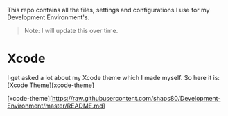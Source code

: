 This repo contains all the files, settings and configurations I use for my Development Environment's.

> Note: I will update this over time.

# Xcode

I get asked a lot about my Xcode theme which I made myself. So here it is:  
[Xcode Theme][xcode-theme]



[xcode-theme][https://raw.githubusercontent.com/shaps80/Development-Environment/master/README.md]
